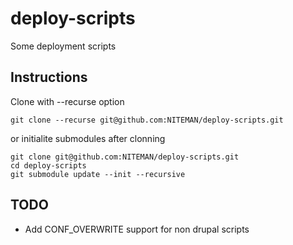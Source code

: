 deploy-scripts
==============

Some deployment scripts

Instructions
------------
Clone with --recurse option

    git clone --recurse git@github.com:NITEMAN/deploy-scripts.git

or initialite submodules after clonning

    git clone git@github.com:NITEMAN/deploy-scripts.git
    cd deploy-scripts
    git submodule update --init --recursive

TODO
----

* Add CONF_OVERWRITE support for non drupal scripts
